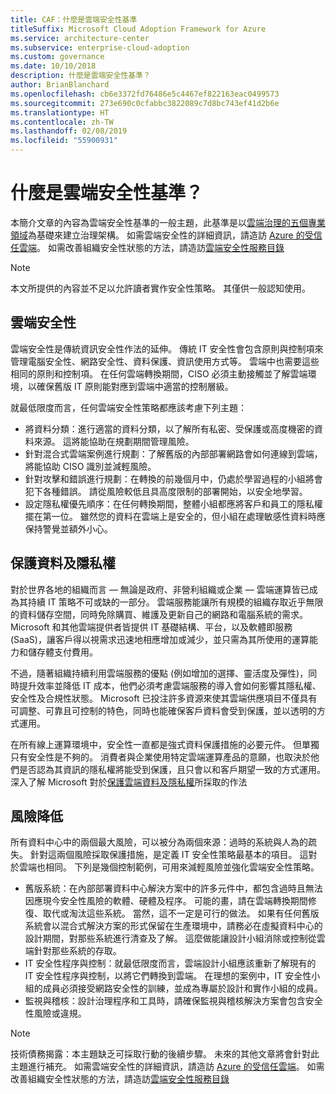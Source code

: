 ```yaml
---
title: CAF：什麼是雲端安全性基準
titleSuffix: Microsoft Cloud Adoption Framework for Azure
ms.service: architecture-center
ms.subservice: enterprise-cloud-adoption
ms.custom: governance
ms.date: 10/10/2018
description: 什麼是雲端安全性基準？
author: BrianBlanchard
ms.openlocfilehash: cb6e3372fd76486e5c4467ef822163eac0499573
ms.sourcegitcommit: 273e690c0cfabbc3822089c7d8bc743ef41d2b6e
ms.translationtype: HT
ms.contentlocale: zh-TW
ms.lasthandoff: 02/08/2019
ms.locfileid: "55900931"
---
```

<!-- markdownlint-disable MD026 -->

# <a name="what-is-the-cloud-security-baseline"></a>什麼是雲端安全性基準？

本簡介文章的內容為雲端安全性基準的一般主題，此基準是以[雲端治理的五個專業領域](../governance-disciplines.md)為基礎來建立治理架構。 如需雲端安全性的詳細資訊，請造訪 [Azure 的受信任雲端](https://azure.microsoft.com/overview/trusted-cloud/)。 如需改善組織安全性狀態的方法，請造訪[雲端安全性服務目錄](https://www.microsoft.com/security/information-protection)

> [!NOTE]
> 本文所提供的內容並不足以允許讀者實作安全性策略。 其僅供一般認知使用。

## <a name="cloud-security"></a>雲端安全性

雲端安全性是傳統資訊安全性作法的延伸。 傳統 IT 安全性會包含原則與控制項來管理電腦安全性、網路安全性、資料保護、資訊使用方式等。 雲端中也需要這些相同的原則和控制項。 在任何雲端轉換期間，CISO 必須主動接觸並了解雲端環境，以確保舊版 IT 原則能對應到雲端中適當的控制層級。

就最低限度而言，任何雲端安全性策略都應該考慮下列主題：

* 將資料分類：進行適當的資料分類，以了解所有私密、受保護或高度機密的資料來源。 這將能協助在規劃期間管理風險。
* 針對混合式雲端案例進行規劃：了解舊版的內部部署網路會如何連線到雲端，將能協助 CISO 識別並減輕風險。
* 針對攻擊和錯誤進行規劃：在轉換的前幾個月中，仍處於學習過程的小組將會犯下各種錯誤。 請從風險較低且具高度限制的部署開始，以安全地學習。
* 設定隱私權優先順序：在任何轉換期間，整體小組都應將客戶和員工的隱私權擺在第一位。 雖然您的資料在雲端上是安全的，但小組在處理敏感性資料時應保持警覺並額外小心。

## <a name="protecting-data-and-privacy"></a>保護資料及隱私權

對於世界各地的組織而言 &mdash; 無論是政府、非營利組織或企業 &mdash; 雲端運算皆已成為其持續 IT 策略不可或缺的一部分。 雲端服務能讓所有規模的組織存取近乎無限的資料儲存空間，同時免除購買、維護及更新自己的網路和電腦系統的需求。 Microsoft 和其他雲端提供者皆提供 IT 基礎結構、平台，以及軟體即服務 (SaaS)，讓客戶得以視需求迅速地相應增加或減少，並只需為其所使用的運算能力和儲存體支付費用。

不過，隨著組織持續利用雲端服務的優點 (例如增加的選擇、靈活度及彈性)，同時提升效率並降低 IT 成本，他們必須考慮雲端服務的導入會如何影響其隱私權、安全性及合規性狀態。 Microsoft 已投注許多資源來使其雲端供應項目不僅具有可調整、可靠且可控制的特色，同時也能確保客戶資料會受到保護，並以透明的方式運用。

在所有線上運算環境中，安全性一直都是強式資料保護措施的必要元件。 但單獨只有安全性是不夠的。 消費者與企業使用特定雲端運算產品的意願，也取決於他們是否認為其資訊的隱私權將能受到保護，且只會以和客戶期望一致的方式運用。 深入了解 Microsoft 對於[保護雲端資料及隱私權](https://go.microsoft.com/fwlink/?LinkId=808242&clcid=0x409)所採取的作法

## <a name="risk-mitigation"></a>風險降低

所有資料中心中的兩個最大風險，可以被分為兩個來源：過時的系統與人為的疏失。 針對這兩個風險採取保護措施，是定義 IT 安全性策略最基本的項目。 這對於雲端也相同。 下列是幾個控制範例，可用來減輕風險並強化雲端安全性策略。

* 舊版系統：在內部部署資料中心解決方案中的許多元件中，都包含過時且無法因應現今安全性風險的軟體、硬體及程序。 可能的畫，請在雲端轉換期間修復、取代或淘汰這些系統。 當然，這不一定是可行的做法。 如果有任何舊版系統會以混合式解決方案的形式保留在生產環境中，請務必在虛擬資料中心的設計期間，對那些系統進行清查及了解。 這麼做能讓設計小組消除或控制從雲端針對那些系統的存取。
* IT 安全性程序與控制：就最低限度而言，雲端設計小組應該重新了解現有的 IT 安全性程序與控制，以將它們轉換到雲端。 在理想的案例中，IT 安全性小組的成員必須接受網路安全性的訓練，並成為專屬於設計和實作小組的成員。
* 監視與稽核：設計治理程序和工具時，請確保監視與稽核解決方案會包含安全性風險或違規。

> [!NOTE]
> 技術債務揭露：本主題缺乏可採取行動的後續步驟。 未來的其他文章將會針對此主題進行補充。 如需雲端安全性的詳細資訊，請造訪 [Azure 的受信任雲端](https://azure.microsoft.com/overview/trusted-cloud/)。 如需改善組織安全性狀態的方法，請造訪[雲端安全性服務目錄](https://www.microsoft.com/security/information-protection)